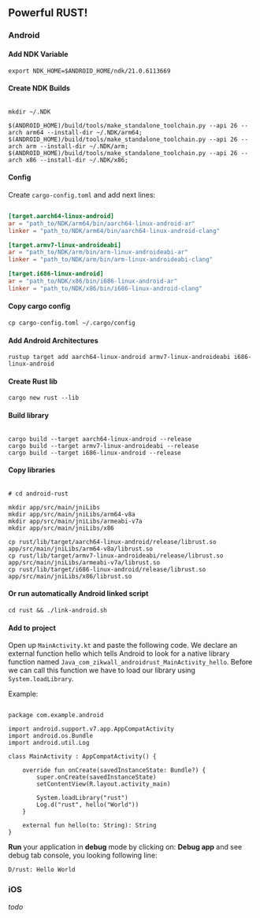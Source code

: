 ## Powerful RUST!

### Android

#### Add NDK Variable

`export NDK_HOME=$ANDROID_HOME/ndk/21.0.6113669`

#### Create NDK Builds

```

mkdir ~/.NDK

$(ANDROID_HOME)/build/tools/make_standalone_toolchain.py --api 26 --arch arm64 --install-dir ~/.NDK/arm64;
$(ANDROID_HOME)/build/tools/make_standalone_toolchain.py --api 26 --arch arm --install-dir ~/.NDK/arm;
$(ANDROID_HOME)/build/tools/make_standalone_toolchain.py --api 26 --arch x86 --install-dir ~/.NDK/x86;

```

#### Config 

Create `cargo-config.toml` and add next lines:

```toml

[target.aarch64-linux-android]
ar = "path_to/NDK/arm64/bin/aarch64-linux-android-ar"
linker = "path_to/NDK/arm64/bin/aarch64-linux-android-clang"

[target.armv7-linux-androideabi]
ar = "path_to/NDK/arm/bin/arm-linux-androideabi-ar"
linker = "path_to/NDK/arm/bin/arm-linux-androideabi-clang"

[target.i686-linux-android]
ar = "path_to/NDK/x86/bin/i686-linux-android-ar"
linker = "path_to/NDK/x86/bin/i686-linux-android-clang"

```

#### Copy cargo config

`cp cargo-config.toml ~/.cargo/config`

#### Add Android Architectures

`rustup target add aarch64-linux-android armv7-linux-androideabi i686-linux-android`

#### Create Rust lib

`cargo new rust --lib`

#### Build library

```

cargo build --target aarch64-linux-android --release
cargo build --target armv7-linux-androideabi --release
cargo build --target i686-linux-android --release

```

#### Copy libraries

```

# cd android-rust

mkdir app/src/main/jniLibs
mkdir app/src/main/jniLibs/arm64-v8a
mkdir app/src/main/jniLibs/armeabi-v7a
mkdir app/src/main/jniLibs/x86

cp rust/lib/target/aarch64-linux-android/release/librust.so app/src/main/jniLibs/arm64-v8a/librust.so
cp rust/lib/target/armv7-linux-androideabi/release/librust.so app/src/main/jniLibs/armeabi-v7a/librust.so
cp rust/lib/target/i686-linux-android/release/librust.so app/src/main/jniLibs/x86/librust.so

```

#### Or run automatically Android linked script

`cd rust && ./link-android.sh`

#### Add to project

Open up `MainActivity.kt` and paste the following code. 
We declare an external function hello which tells Android to look for a native library function named `Java_com_zikwall_androidrust_MainActivity_hello`. 
Before we can call this function we have to load our library using `System.loadLibrary`.

Example:

```

package com.example.android

import android.support.v7.app.AppCompatActivity
import android.os.Bundle
import android.util.Log

class MainActivity : AppCompatActivity() {

    override fun onCreate(savedInstanceState: Bundle?) {
        super.onCreate(savedInstanceState)
        setContentView(R.layout.activity_main)

        System.loadLibrary("rust")
        Log.d("rust", hello("World"))
    }

    external fun hello(to: String): String
}

```

__Run__ your application in __debug__ mode by clicking on: __Debug app__ and see debug tab console, you looking following line:

`D/rust: Hello World` 

### iOS

_todo_